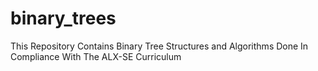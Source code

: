 # binary_trees
This Repository Contains Binary Tree Structures and Algorithms Done In Compliance With The ALX-SE Curriculum
